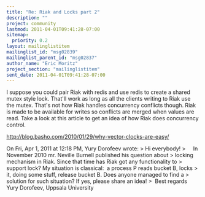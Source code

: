 ```yaml
---
title: "Re: Riak and Locks part 2"
description: ""
project: community
lastmod: 2011-04-01T09:41:28-07:00
sitemap:
  priority: 0.2
layout: mailinglistitem
mailinglist_id: "msg02839"
mailinglist_parent_id: "msg02837"
author_name: "Eric Moritz"
project_section: "mailinglistitem"
sent_date: 2011-04-01T09:41:28-07:00
---
```



I suppose you could pair Riak with redis and use redis to create a
shared mutex style lock. That'll work as long as all the clients
writing to Riak use the mutex. That's not how Riak handles
concurrency conflicts though. Riak is made to be available for writes
so conflicts are merged when values are read. Take a look at this
article to get an idea of how Riak does concurrency control.

http://blog.basho.com/2010/01/29/why-vector-clocks-are-easy/


On Fri, Apr 1, 2011 at 12:18 PM, Yury Dorofeev  wrote:
&gt; Hi everybody!
&gt;     In November 2010 mr. Neville Burnell published his question about
&gt; locking mechanism in Riak. Since that time has Riak got any functionality to
&gt; support lock? My situation is classical:  a process P reads bucket B, locks
&gt; it, doing some stuff, release bucket B. Does anyone managed to find a
&gt; solution for such situation? If yes, please share an idea!
&gt;  Best regards Yury Dorofeev, Uppsala University

